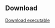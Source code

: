 ## Download

[Download executable](https://github.com/Ramboll/Sampoll/actions/runs/15772381822/artifacts/3367761530)
